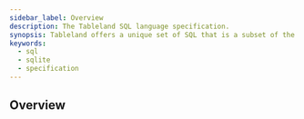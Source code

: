 ```yaml
---
sidebar_label: Overview
description: The Tableland SQL language specification.
synopsis: Tableland offers a unique set of SQL that is a subset of the SQLite language.
keywords:
  - sql
  - sqlite
  - specification
---
```


## Overview
